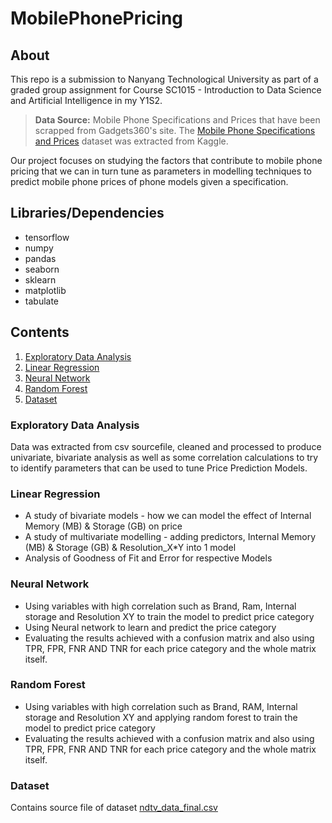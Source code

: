 # MobilePhonePricing
## About
This repo is a submission to Nanyang Technological University as part of a graded group assignment for Course SC1015 - Introduction to Data Science and Artificial Intelligence in my Y1S2.
>**Data Source:** Mobile Phone Specifications and Prices that have been scrapped from Gadgets360's site. The [Mobile Phone Specifications and Prices](https://www.kaggle.com/datasets/pratikgarai/mobile-phone-specifications-and-prices/data) dataset was extracted from Kaggle.

Our project focuses on studying the factors that contribute to mobile phone pricing that we can in turn tune as parameters in modelling techniques to predict mobile phone prices of phone models given a specification.

## Libraries/Dependencies
- tensorflow
- numpy 
- pandas
- seaborn
- sklearn
- matplotlib
- tabulate

## Contents
1. [Exploratory Data Analysis](/Extraction_And_EDA.ipynb)
2. [Linear Regression](/LinearRegression.ipynb)
3. [Neural Network](/Implementation_of_NN.ipynb)
4. [Random Forest](/RandomForestImplementation.ipynb)
5. [Dataset](/Dataset/)

### Exploratory Data Analysis
Data was extracted from csv sourcefile, cleaned and processed to produce univariate, bivariate analysis as well as some correlation calculations to try to identify parameters that can be used to tune Price Prediction Models.

### Linear Regression
- A study of bivariate models - how we can model the effect of Internal Memory (MB) & Storage (GB) on price
- A study of multivariate modelling - adding predictors, Internal Memory (MB) & Storage (GB) & Resolution_X*Y into 1 model
- Analysis of Goodness of Fit and Error for respective Models

### Neural Network
- Using variables with high correlation such as Brand, Ram, Internal storage and Resolution XY to train the model to predict price category
- Using Neural network to learn and predict the price category
- Evaluating the results achieved with a confusion matrix and also using TPR, FPR, FNR AND TNR  for each price category and the whole matrix itself.
  
### Random Forest
- Using variables with high correlation such as Brand, RAM, Internal storage and Resolution XY and applying random forest to train the model to predict price category
- Evaluating the results achieved with a confusion matrix and also using TPR, FPR, FNR AND TNR  for each price category and the whole matrix itself.

### Dataset
Contains source file of dataset [ndtv_data_final.csv](/Dataset/ndtv_data_final.csv)


<!-- This content will not appear in the rendered Markdown -->

